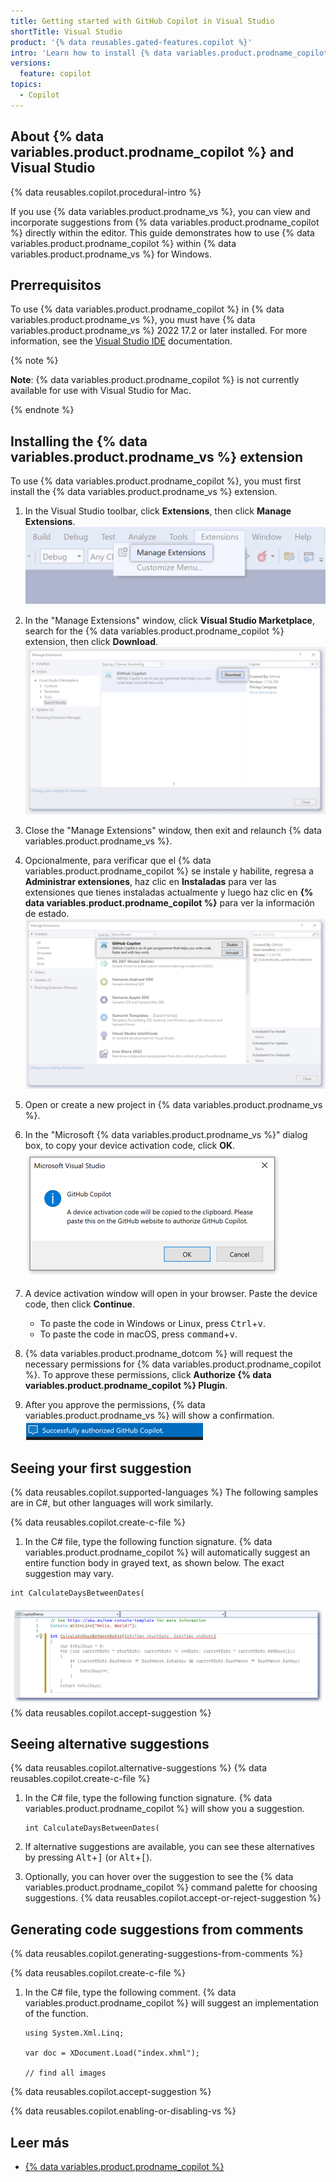 ```yaml
---
title: Getting started with GitHub Copilot in Visual Studio
shortTitle: Visual Studio
product: '{% data reusables.gated-features.copilot %}'
intro: 'Learn how to install {% data variables.product.prodname_copilot %} in {% data variables.product.prodname_vs %}, and start seeing suggestions as you write comments and code.'
versions:
  feature: copilot
topics:
  - Copilot
---
```


## About {% data variables.product.prodname_copilot %} and Visual Studio

{% data reusables.copilot.procedural-intro %}

If you use {% data variables.product.prodname_vs %}, you can view and incorporate suggestions from {% data variables.product.prodname_copilot %} directly within the editor. This guide demonstrates how to use {% data variables.product.prodname_copilot %} within {% data variables.product.prodname_vs %} for Windows.

## Prerrequisitos

To use {% data variables.product.prodname_copilot %} in {% data variables.product.prodname_vs %}, you must have {% data variables.product.prodname_vs %} 2022 17.2 or later installed. For more information, see the [Visual Studio IDE](https://visualstudio.microsoft.com/vs/) documentation.

{% note %}

**Note**: {% data variables.product.prodname_copilot %} is not currently available for use with Visual Studio for Mac.

{% endnote %}

## Installing the {% data variables.product.prodname_vs %} extension

To use {% data variables.product.prodname_copilot %}, you must first install the {% data variables.product.prodname_vs %} extension.
1. In the Visual Studio toolbar, click **Extensions**, then click **Manage Extensions**. ![Screenshot of the Visual Studio toolbar](/assets/images/help/copilot/visual-studio-toolbar.png)
1. In the "Manage Extensions" window, click **Visual Studio Marketplace**, search for the {% data variables.product.prodname_copilot %} extension, then click **Download**. ![Screenshot of GitHub Copilot extension for Visual Studio with the download button emphasized](/assets/images/help/copilot/install-copilot-extension-visual-studio.png)
1. Close the "Manage Extensions" window, then exit and relaunch {% data variables.product.prodname_vs %}.
1. Opcionalmente, para verificar que el {% data variables.product.prodname_copilot %} se instale y habilite, regresa a **Administrar extensiones**, haz clic en **Instaladas** para ver las extensiones que tienes instaladas actualmente y luego haz clic en **{% data variables.product.prodname_copilot %}** para ver la información de estado. ![Screenshot of installed extensions in Visual Studio with GitHub Copilot emphasized](/assets/images/help/copilot/installed-copilot-extension-visual-studio.png)
1. Open or create a new project in {% data variables.product.prodname_vs %}.
1. In the "Microsoft {% data variables.product.prodname_vs %}" dialog box, to copy your device activation code, click **OK**. ![Screenshot of the Microsoft {% data variables.product.prodname_vs %} dialogue box](/assets/images/help/copilot/vs-auth-dialogue.png)
1. A device activation window will open in your browser. Paste the device code, then click **Continue**.

   - To paste the code in Windows or Linux, press <kbd>Ctrl</kbd>+<kbd>v</kbd>.
   - To paste the code in macOS, press <kbd>command</kbd>+<kbd>v</kbd>.
1. {% data variables.product.prodname_dotcom %} will request the necessary permissions for {% data variables.product.prodname_copilot %}. To approve these permissions, click **Authorize {% data variables.product.prodname_copilot %} Plugin**.
1. After you approve the permissions, {% data variables.product.prodname_vs %} will show a confirmation. ![Screenshot of {% data variables.product.prodname_vs %} permissions confirmation](/assets/images/help/copilot/vs-confirmation.png)

## Seeing your first suggestion
{% data reusables.copilot.supported-languages %} The following samples are in C#, but other languages will work similarly.

{% data reusables.copilot.create-c-file %}
1. In the C# file, type the following function signature. {% data variables.product.prodname_copilot %} will automatically suggest an entire function body in grayed text, as shown below. The exact suggestion may vary.
  ```csharp{:copy}
  int CalculateDaysBetweenDates(
  ```
  ![Screenshot of a first suggestion Visual Studio Code](/assets/images/help/copilot/first-suggestion-visual-studio.png)
{% data reusables.copilot.accept-suggestion %}

## Seeing alternative suggestions
{% data reusables.copilot.alternative-suggestions %}
{% data reusables.copilot.create-c-file %}
1. In the C# file, type the following function signature. {% data variables.product.prodname_copilot %} will show you a suggestion.

   ```csharp{:copy}
   int CalculateDaysBetweenDates(
   ```
1. If alternative suggestions are available, you can see these alternatives by pressing <kbd>Alt</kbd>+<kbd>]</kbd> (or <kbd>Alt</kbd>+<kbd>[</kbd>).
1. Optionally, you can hover over the suggestion to see the {% data variables.product.prodname_copilot %} command palette for choosing suggestions.
{% data reusables.copilot.accept-or-reject-suggestion %}

## Generating code suggestions from comments

{% data reusables.copilot.generating-suggestions-from-comments %}

{% data reusables.copilot.create-c-file %}
1. In the C# file, type the following comment. {% data variables.product.prodname_copilot %} will suggest an implementation of the function.
   ```csharp{:copy}
   using System.Xml.Linq;

   var doc = XDocument.Load("index.xhml");

   // find all images
   ```
{% data reusables.copilot.accept-suggestion %}


{% data reusables.copilot.enabling-or-disabling-vs %}

## Leer más

- [{% data variables.product.prodname_copilot %}](https://copilot.github.com/)
